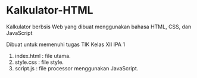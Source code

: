 # Kalkulator-HTML
Kalkulator berbsis Web yang dibuat menggunakan bahasa HTML, CSS, dan JavaScript

Dibuat untuk memenuhi tugas TIK Kelas XII IPA 1
1. index.html : file utama.
2. style.css : file style.
3. script.js : file processor menggunakan JavaScript.
